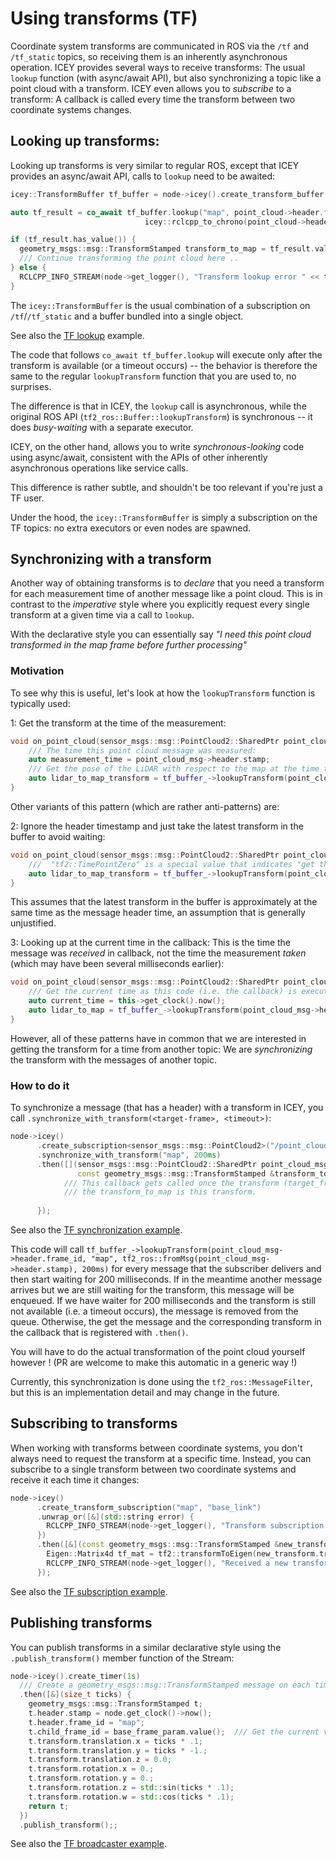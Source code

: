 # Using transforms (TF)

Coordinate system transforms are communicated in ROS via the `/tf` and `/tf_static` topics, so receiving them is an inherently asynchronous operation.
ICEY provides several ways to receive transforms: The usual `lookup` function (with async/await API), but also synchronizing a topic like a point cloud with a transform. ICEY even allows you to *subscribe* to a transform: A callback is called every time the transform between two coordinate systems changes.

## Looking up transforms: 

Looking up transforms is very similar to regular ROS, except that ICEY provides an async/await API, calls to `lookup` need to be awaited: 

```cpp 
icey::TransformBuffer tf_buffer = node->icey().create_transform_buffer();

auto tf_result = co_await tf_buffer.lookup("map", point_cloud->header.frame_id,
                              icey::rclcpp_to_chrono(point_cloud->header.stamp), 200ms);

if (tf_result.has_value()) {
  geometry_msgs::msg::TransformStamped transform_to_map = tf_result.value();
  /// Continue transforming the point cloud here ..
} else {
  RCLCPP_INFO_STREAM(node->get_logger(), "Transform lookup error " << tf_result.error());
}
```
The `icey::TransformBuffer` is the usual combination of a subscription on `/tf`/`/tf_static` and a buffer bundled into a single object.

See also the [TF lookup](../../../icey_examples/src/tf_lookup_async_await.cpp) example.

The code that follows `co_await tf_buffer.lookup` will execute only after the transform is available (or a timeout occurs) -- the behavior is therefore the same to the regular `lookupTransform` function that you are used to, no surprises.

The difference is that in ICEY, the `lookup` call is asynchronous, while the original ROS API (`tf2_ros::Buffer::lookupTransform`) is synchronous -- it does *busy-waiting* with a separate executor.

ICEY, on the other hand, allows you to write *synchronous-looking* code using async/await, consistent with the APIs of other inherently asynchronous operations like service calls.

This difference is rather subtle, and shouldn't be too relevant if you're just a TF user.

Under the hood, the `icey::TransformBuffer` is simply a subscription on the TF topics: no extra executors or even nodes are spawned.

## Synchronizing with a transform

Another way of obtaining transforms is to *declare* that you need a transform for each measurement time of another message like a point cloud. This is in contrast to the *imperative* style
where you explicitly request every single transform at a given time via a call to `lookup`.

With the declarative style you can essentially say *"I need this point cloud transformed in the map frame before further processing"* 

### Motivation 

To see why this is useful, let's look at how the `lookupTransform` function is typically used:

1: Get the transform at the time of the measurement:

```cpp
void on_point_cloud(sensor_msgs::msg::PointCloud2::SharedPtr point_cloud_msg) {
    /// The time this point cloud message was measured:
    auto measurement_time = point_cloud_msg->header.stamp;
    /// Get the pose of the LiDAR with respect to the map at the time this point cloud was measured:
    auto lidar_to_map_transform = tf_buffer_->lookupTransform(point_cloud_msg->header.frame_id, "map", tf2_ros::fromMsg(measurement_time), 200ms);
}
```

Other variants of this pattern (which are rather anti-patterns) are:

2: Ignore the header timestamp and just take the latest transform in the buffer to avoid waiting:

```cpp
void on_point_cloud(sensor_msgs::msg::PointCloud2::SharedPtr point_cloud_msg) {        
    ///  "tf2::TimePointZero" is a special value that indicates "get the latest transform in the buffer"
    auto lidar_to_map_transform = tf_buffer_->lookupTransform(point_cloud_msg->header.frame_id, "map", tf2::TimePointZero, 200ms);
}
```

This assumes that the latest transform in the buffer is approximately at the same time as the message header time, an assumption that is generally unjustified.

3: Looking up at the current time in the callback: This is the time the message was *received* in callback, not the time the measurement *taken* (which may have been several milliseconds earlier):

```cpp
void on_point_cloud(sensor_msgs::msg::PointCloud2::SharedPtr point_cloud_msg) {     
    /// Get the current time as this code (i.e. the callback) is executed:
    auto current_time = this->get_clock().now();
    auto lidar_to_map = tf_buffer_->lookupTransform(point_cloud_msg->header.frame_id, "map", current_time, 200ms);
}
```

However, all of these patterns have in common that we are interested in getting the transform for a time from another topic: We are *synchronizing* the transform with the messages of another topic.

### How to do it

To synchronize a message (that has a header) with a transform in ICEY, you call `.synchronize_with_transform(<target-frame>, <timeout>)`:

```cpp 
node->icey()
      .create_subscription<sensor_msgs::msg::PointCloud2>("/point_cloud")
      .synchronize_with_transform("map", 200ms)
      .then([](sensor_msgs::msg::PointCloud2::SharedPtr point_cloud_msg,
               const geometry_msgs::msg::TransformStamped &transform_to_map) {
            /// This callback gets called once the transform (target_frame="map", source_frame=point_cloud_msg->header.frame, time=point_cloud_msg->header.stamp) becomes available, 
            /// the transform_to_map is this transform.
            
      });
```

See also the [TF synchronization example](../../../icey_examples/src/tf_sychronization.cpp).

This code will call `tf_buffer_->lookupTransform(point_cloud_msg->header.frame_id, "map", tf2_ros::fromMsg(point_cloud_msg->header.stamp), 200ms)` for every message that the subscriber delivers and then start waiting for 200 milliseconds. If in the meantime another message arrives but we are still waiting for the transform, this message will be enqueued. If we have waiter for 200 milliseconds and the transform is still not available (i.e. a timeout occurs), the message is removed from the queue. 
Otherwise, the get the message and the corresponding transform in the callback that is registered with `.then()`.

You will have to do the actual transformation of the point cloud yourself however ! (PR are welcome to make this automatic in a generic way !)

Currently, this synchronization is done using the `tf2_ros::MessageFilter`, but this is an implementation detail and may change in the future. 

## Subscribing to transforms 

When working with transforms between coordinate systems, you don't always need to request the transform at a specific time. Instead, you can subscribe to a single transform between two coordinate systems and receive it each time it changes: 

```cpp 
node->icey()
      .create_transform_subscription("map", "base_link")
      .unwrap_or([&](std::string error) {
        RCLCPP_INFO_STREAM(node->get_logger(), "Transform subscription failed: " << error);
      })
      .then([&](const geometry_msgs::msg::TransformStamped &new_transform) {
        Eigen::Matrix4d tf_mat = tf2::transformToEigen(new_transform.transform).matrix();
        RCLCPP_INFO_STREAM(node->get_logger(), "Received a new transform:\n" << tf_mat);
      });
```

See also the [TF subscription example](../../../icey_examples/src/tf_subscription.cpp).


## Publishing transforms 

You can publish transforms in a similar declarative style using the `.publish_transform()` member function of the Stream: 

```cpp 
node->icey().create_timer(1s)
  /// Create a geometry_msgs::msg::TransformStamped message on each timer tick:
  .then([&](size_t ticks) {
    geometry_msgs::msg::TransformStamped t;
    t.header.stamp = node.get_clock()->now();
    t.header.frame_id = "map";
    t.child_frame_id = base_frame_param.value();  /// Get the current value of the parameter
    t.transform.translation.x = ticks * .1;
    t.transform.translation.y = ticks * -1.;
    t.transform.translation.z = 0.0;
    t.transform.rotation.x = 0.;
    t.transform.rotation.y = 0.;
    t.transform.rotation.z = std::sin(ticks * .1);
    t.transform.rotation.w = std::cos(ticks * .1);
    return t;
  })
  .publish_transform();;

```

See also the [TF broadcaster example](../../../icey_examples/src/tf_broadcaster.cpp).